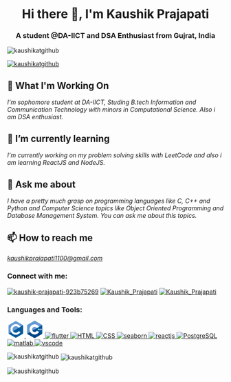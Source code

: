 <h1 align="center">Hi there 👋, I'm Kaushik Prajapati</h1>
<h3 align="center">A student @DA-IICT and DSA Enthusiast from Gujrat, India</h3>

<p align="left"> <img src="https://komarev.com/ghpvc/?username=kaushikatgithub&label=Profile%20views&color=0e75b6&style=flat" alt="kaushikatgithub" /> </p>

<p align="left"> <a href="https://github.com/ryo-ma/github-profile-trophy"><img src="https://github-profile-trophy.vercel.app/?username=kaushikatgithub" alt="kaushikatgithub" /></a> </p>

## 🔭 What I'm Working On
*I'm sophomore student at DA-IICT, Studing B.tech Information and Communication Technology with minors in Computational Science. Also i am DSA enthusiast.*

## 🌱 I’m currently learning 
*I'm currently working on my problem solving skills with LeetCode and also i am learning ReactJS and NodeJS.*

## 💬 Ask me about 
*I have a pretty much grasp on programming languages like C, C++ and Python and Computer Science topics like Object Oriented Programming and Database Management System. You can ask me about this topics.*

## 📫 How to reach me 
*kaushikprajapati1100@gmail.com*

<h3 align="left">Connect with me:</h3>
<p align="left">
<a href="https://www.linkedin.com/in/kaushik-prajapati-923b75269/" target="blank"><img align="center" src="https://raw.githubusercontent.com/rahuldkjain/github-profile-readme-generator/master/src/images/icons/Social/linked-in-alt.svg" alt="kaushik-prajapati-923b75269" height="30" width="40" /></a>
<a href="https://codeforces.com/profile/Kaushik_Prajapati" target="blank"><img align="center" src="https://raw.githubusercontent.com/rahuldkjain/github-profile-readme-generator/master/src/images/icons/Social/codeforces.svg" alt="Kaushik_Prajapati" height="30" width="40" /></a>
<a href="https://leetcode.com/u/Kaushik_Prajapati/" target="blank"><img align="center" src="https://raw.githubusercontent.com/rahuldkjain/github-profile-readme-generator/master/src/images/icons/Social/leet-code.svg" alt="Kaushik_Prajapati" height="30" width="40" /></a>
</p>

<h3 align="left">Languages and Tools:</h3>
<p align="left">
  <a href="https://www.cprogramming.com/" target="_blank" rel="noreferrer"> <img src="https://raw.githubusercontent.com/devicons/devicon/master/icons/c/c-original.svg" alt="c" width="40" height="40"/> </a> 
  <a href="https://www.w3schools.com/cpp/" target="_blank" rel="noreferrer"> <img src="https://raw.githubusercontent.com/devicons/devicon/master/icons/cplusplus/cplusplus-original.svg" alt="cplusplus" width="40" height="40"/> </a> 
  <a href="https://www.python.org/" target="_blank" rel="noreferrer"> <img src="https://user-images.githubusercontent.com/25181517/183423507-c056a6f9-1ba8-4312-a350-19bcbc5a8697.png" alt="flutter" width="40" height="40"/> </a> 
  <a href="https://html.com/" target="_blank" rel="noreferrer"> <img src="https://user-images.githubusercontent.com/25181517/192158954-f88b5814-d510-4564-b285-dff7d6400dad.png" alt="HTML" width="40" height="40"/> </a> 
  <a href="https://en.wikipedia.org/wiki/CSS" target="_blank" rel="noreferrer"> <img src="https://user-images.githubusercontent.com/25181517/183898674-75a4a1b1-f960-4ea9-abcb-637170a00a75.png" alt="CSS" width="40" height="40"/> </a> 
  <a href="https://www.javascript.com/" target="_blank" rel="noreferrer"> <img src="https://user-images.githubusercontent.com/25181517/117447155-6a868a00-af3d-11eb-9cfe-245df15c9f3f.png" alt="seaborn" width="40" height="40"/> </a>
  <a href="https://react.dev/" target="_blank" rel="noreferrer"> <img src="https://user-images.githubusercontent.com/25181517/183897015-94a058a6-b86e-4e42-a37f-bf92061753e5.png" alt="reactjs" width="40" height="40"/> </a> 
  <a href="https://www.postgresql.org/" target="_blank" rel="noreferrer"> <img src="https://user-images.githubusercontent.com/25181517/117208740-bfb78400-adf5-11eb-97bb-09072b6bedfc.png" alt="PostgreSQL" width="40" height="40"/> </a>  
  <a href="https://www.mathworks.com/" target="_blank" rel="noreferrer"> <img src="https://upload.wikimedia.org/wikipedia/commons/2/21/Matlab_Logo.png" alt="matlab" width="40" height="40"/> </a> 
  <a href="https://code.visualstudio.com/" target="_blank" rel="noreferrer"> <img src="https://user-images.githubusercontent.com/25181517/192108891-d86b6220-e232-423a-bf5f-90903e6887c3.png" alt="vscode" width="40" height="40"/></a> 
   
</p>

<p><img align="left" src="https://github-readme-stats.vercel.app/api/top-langs?username=kaushikatgithub&show_icons=true&locale=en&layout=compact" alt="kaushikatgithub" /></p>

<p>&nbsp;<img align="center" src="https://github-readme-stats.vercel.app/api?username=kaushikatgithub&show_icons=true&locale=en" alt="kaushikatgithub" /></p>

<p><img align="center" src="https://github-readme-streak-stats.herokuapp.com/?user=kaushikatgithub&" alt="kaushikatgithub" /></p>
<!--
**kaushikatgithub/kaushikatgithub** is a ✨ _special_ ✨ repository because its `README.md` (this file) appears on your GitHub profile.

Here are some ideas to get you started:

- 🔭 I’m currently working on ...
- 🌱 I’m currently learning ...
- 👯 I’m looking to collaborate on ...
- 🤔 I’m looking for help with ...
- 💬 Ask me about ...
- 📫 How to reach me: ...
- 😄 Pronouns: ...
- ⚡ Fun fact: ...
-->

